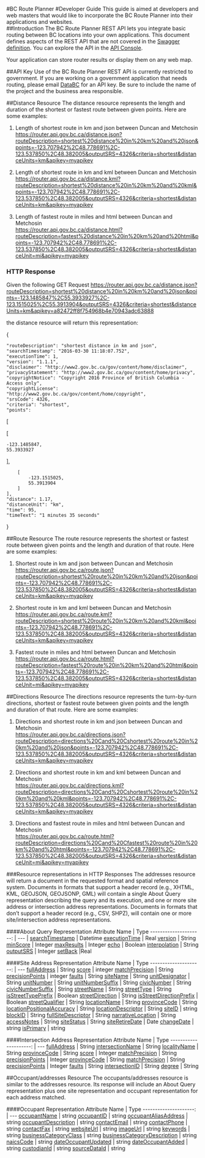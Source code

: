 #BC Route Planner
#Developer Guide
This guide is aimed at developers and web masters that would like to incorporate the BC Route Planner into their applications and websites.
<br>
##Introduction
The BC Route Planner REST API lets you integrate basic routing between BC locations into your own applications. This document defines aspects of the REST API that are not covered in the [Swagger definition](https://raw.githubusercontent.com/bcgov/DBC-APIM/master/api-specs/router/router.json). You can explore the API in the [API Console](http://apps.gov.bc.ca/pub/api-explorer/?url=https://raw.githubusercontent.com/bcgov/DBC-APIM/master/api-specs/router/router.json). 
<br>

Your application can store router results or display them on any web map.

##API Key
Use of the BC Route Planner REST API is currently restricted to government. If you are working on a government application that needs routing, please email [DataBC](mailto:datacat@gov.bc.ca) for an API key. Be sure to include the name of the project and the business area responsible.


##Distance Resource
The distance resource represents the length and duration of the shortest or fastest route between given points. Here are some examples:

1. Length of shortest route in km and json between Duncan and Metchosin<br>https://router.api.gov.bc.ca/distance.json?routeDescription=shortest%20distance%20in%20km%20and%20json&points=-123.707942%2C48.778691%2C-123.537850%2C48.382005&outputSRS=4326&criteria=shortest&distanceUnits=km&apikey=myapikey<br>
   
2. Length of shortest route in km and kml between Duncan and Metchosin<br>https://router.api.gov.bc.ca/distance.kml?routeDescription=shortest%20distance%20in%20km%20and%20kml&points=-123.707942%2C48.778691%2C-123.537850%2C48.382005&outputSRS=4326&criteria=shortest&distanceUnits=km&apikey=myapikey<br>

3. Length of fastest route in miles and html between Duncan and Metchosin<br>https://router.api.gov.bc.ca/distance.html?routeDescription=fastest%20distance%20in%20km%20and%20html&points=-123.707942%2C48.778691%2C-123.537850%2C48.382005&outputSRS=4326&criteria=shortest&distanceUnit=mi&apikey=myapikey<br>

### HTTP Response

Given the following GET Request
https://router.api.gov.bc.ca/distance.json?routeDescription=shortest%20distance%20in%20km%20and%20json&points=-123.1485847%2C55.3933927%2C-123.1515025%2C55.3913904&outputSRS=4326&criteria=shortest&distanceUnits=km&apikey=a82472ff8f754968b4e70943adc63888

the distance resource will return this representation:

{

    "routeDescription": "shortest distance in km and json",
    "searchTimestamp": "2016-03-30 11:18:07.752",
    "executionTime": ​1,
    "version": "1.1.1",
    "disclaimer": "http://www2.gov.bc.ca/gov/content/home/disclaimer",
    "privacyStatement": "http://www2.gov.bc.ca/gov/content/home/privacy",
    "copyrightNotice": "Copyright 2016 Province of British Columbia - Access only",
    "copyrightLicense": "http://www2.gov.bc.ca/gov/content/home/copyright",
    "srsCode": ​4326,
    "criteria": "shortest",
    "points": 

[

[

    ​-123.1485847,
    ​55.3933927

],

        [
            ​-123.1515025,
            ​55.3913904
        ]
    ],
    "distance": ​1.17,
    "distanceUnit": "km",
    "time": ​95,
    "timeText": "1 minutes 35 seconds"

}






##Route Resource
The route resource represents the shortest or fastest route between given points and the length and duration of that route. Here are some examples:

1. Shortest route in km and json between Duncan and Metchosin<br>https://router.api.gov.bc.ca/route.json?routeDescription=shortest%20route%20in%20km%20and%20json&points=-123.707942%2C48.778691%2C-123.537850%2C48.382005&outputSRS=4326&criteria=shortest&distanceUnits=km&apikey=myapikey<br>
   
2. Shortest route in km and kml between Duncan and Metchosin<br>https://router.api.gov.bc.ca/route.kml?routeDescription=shortest%20route%20in%20km%20and%20kml&points=-123.707942%2C48.778691%2C-123.537850%2C48.382005&outputSRS=4326&criteria=shortest&distanceUnits=km&apikey=myapikey<br>

3. Fastest route in miles and html between Duncan and Metchosin<br>https://router.api.gov.bc.ca/route.html?routeDescription=fastest%20route%20in%20km%20and%20html&points=-123.707942%2C48.778691%2C-123.537850%2C48.382005&outputSRS=4326&criteria=shortest&distanceUnit=mi&apikey=myapikey<br>



##Directions Resource
The directions resource represents the turn-by-turn directions, shortest or fastest route between given points and the length and duration of that route. Here are some examples:

1. Directions and shortest route in km and json between Duncan and Metchosin<br>https://router.api.gov.bc.ca/directions.json?routeDescription=directions%20Cand%20Cshortest%20route%20in%20km%20and%20json&points=-123.707942%2C48.778691%2C-123.537850%2C48.382005&outputSRS=4326&criteria=shortest&distanceUnits=km&apikey=myapikey<br>
   
2. Directions and shortest route in km and kml between Duncan and Metchosin<br>https://router.api.gov.bc.ca/directions.kml?routeDescription=directions%20Cand%20Cshortest%20route%20in%20km%20and%20kml&points=-123.707942%2C48.778691%2C-123.537850%2C48.382005&outputSRS=4326&criteria=shortest&distanceUnits=km&apikey=myapikey<br>

3. Directions and fastest route in miles and html between Duncan and Metchosin<br>https://router.api.gov.bc.ca/route.html?routeDescription=directions%20Cand%20Cfastest%20route%20in%20km%20and%20html&points=-123.707942%2C48.778691%2C-123.537850%2C48.382005&outputSRS=4326&criteria=shortest&distanceUnit=mi&apikey=myapikey<br>


###Resource representations in HTTP Responses
The addresses resource will return a document in the requested format and spatial reference system.  Documents in formats that support a header record (e.g., XHTML, KML, GEOJSON, GEOJSONP, GML) will contain a single About Query representation describing the query and its execution, and one or more site address or intersection address representations. Documents in formats that don’t support a header record (e.g., CSV, SHPZ), will contain one or more site/intersection address representations.

####About Query Representation
Attribute Name |	Type
---------------------: | --- |
[searchTimestamp](https://github.com/bcgov/DBC-APIM/blob/master/api-specs/geocoder/glossary.md#searchTimestamp) | Datetime
[executionTime](https://github.com/bcgov/DBC-APIM/blob/master/api-specs/geocoder/glossary.md#executionTime) | Real
[version](https://github.com/bcgov/DBC-APIM/blob/master/api-specs/geocoder/glossary.md#version) | String 
[minScore](https://github.com/bcgov/DBC-APIM/blob/master/api-specs/geocoder/glossary.md#minScore)  | Integer 
[maxResults](https://github.com/bcgov/DBC-APIM/blob/master/api-specs/geocoder/glossary.md#maxResults) | Integer 
[echo](https://github.com/bcgov/DBC-APIM/blob/master/api-specs/geocoder/glossary.md#echo)  | Boolean
[interpolation](https://github.com/bcgov/DBC-APIM/blob/master/api-specs/geocoder/glossary.md#interpolation)  |	String 
[outputSRS](https://github.com/bcgov/DBC-APIM/blob/master/api-specs/geocoder/glossary.md#outputSRS) | Integer
[setBack](https://github.com/bcgov/DBC-APIM/blob/master/api-specs/geocoder/glossary.md#setBack) |Real 
 
####Site Address Representation
Attribute Name |	Type
---------------------: | ---
[fullAddress](https://github.com/bcgov/DBC-APIM/blob/master/api-specs/geocoder/glossary.md#fullAddress) |	String
[score](https://github.com/bcgov/DBC-APIM/blob/master/api-specs/geocoder/glossary.md#score) |	integer
[matchPrecision](https://github.com/bcgov/DBC-APIM/blob/master/api-specs/geocoder/glossary.md#matchPrecision) |	String
[precisionPoints](https://github.com/bcgov/DBC-APIM/blob/master/api-specs/geocoder/glossary.md#matchPrecision) | integer
[faults](https://github.com/bcgov/DBC-APIM/blob/master/api-specs/geocoder/glossary.md#faults) | String
[siteName](https://github.com/bcgov/DBC-APIM/blob/master/api-specs/geocoder/glossary.md#siteName) | String
[unitDesignator](https://github.com/bcgov/DBC-APIM/blob/master/api-specs/geocoder/glossary.md#unitDesignator) | String
[unitNumber](https://github.com/bcgov/DBC-APIM/blob/master/api-specs/geocoder/glossary.md#unitNumber) | String
[unitNumberSuffix](https://github.com/bcgov/DBC-APIM/blob/master/api-specs/geocoder/glossary.md#unitNumberSuffix) | String
[civicNumber](https://github.com/bcgov/DBC-APIM/blob/master/api-specs/geocoder/glossary.md#civicNumber) | String
[civicNumberSuffix](https://github.com/bcgov/DBC-APIM/blob/master/api-specs/geocoder/glossary.md#civicNumberSuffix) | String
[streetName](https://github.com/bcgov/DBC-APIM/blob/master/api-specs/geocoder/glossary.md#streetName) | String
[streetType](https://github.com/bcgov/DBC-APIM/blob/master/api-specs/geocoder/glossary.md#streetType) | String
[isStreetTypePrefix](https://github.com/bcgov/DBC-APIM/blob/master/api-specs/geocoder/glossary.md#isStreetTypePrefix) | Boolean
[streetDirection](https://github.com/bcgov/DBC-APIM/blob/master/api-specs/geocoder/glossary.md#streetDirection) | String
[isStreetDirectionPrefix](https://github.com/bcgov/DBC-APIM/blob/master/api-specs/geocoder/glossary.md#isStreetDirectionPrefix) | Boolean
[streetQualifier](https://github.com/bcgov/DBC-APIM/blob/master/api-specs/geocoder/glossary.md#streetQualifier) | String
[locationName](https://github.com/bcgov/DBC-APIM/blob/master/api-specs/geocoder/glossary.md#locationName) | String
[provinceCode](https://github.com/bcgov/DBC-APIM/blob/master/api-specs/geocoder/glossary.md#provinceCode) |	String
[locationPositionalAccuracy](https://github.com/bcgov/DBC-APIM/blob/master/api-specs/geocoder/glossary.md#locationPositionalAccuracy) |	String
[locationDescriptor](https://github.com/bcgov/DBC-APIM/blob/master/api-specs/geocoder/glossary.md#locationDescriptor) |	String
[siteID](https://github.com/bcgov/DBC-APIM/blob/master/api-specs/geocoder/glossary.md#siteID) |	string
[blockID](https://github.com/bcgov/DBC-APIM/blob/master/api-specs/geocoder/glossary.md#blockID) |	String
[fullSiteDescriptor](https://github.com/bcgov/DBC-APIM/blob/master/api-specs/geocoder/glossary.md#fullSiteDescriptor) |	String
[narrativeLocation](https://github.com/bcgov/DBC-APIM/blob/master/api-specs/geocoder/glossary.md#narrativeLocation) |	String
[accessNotes](https://github.com/bcgov/DBC-APIM/blob/master/api-specs/geocoder/glossary.md#accessNotes) |	String
[siteStatus](https://github.com/bcgov/DBC-APIM/blob/master/api-specs/geocoder/glossary.md#siteStatus) |	String
[siteRetireDate](https://github.com/bcgov/DBC-APIM/blob/master/api-specs/geocoder/glossary.md#siteRetireDate) |	Date
[changeDate](https://github.com/bcgov/DBC-APIM/blob/master/api-specs/geocoder/glossary.md#changeDate) |	string
[isPrimary](https://github.com/bcgov/DBC-APIM/blob/master/api-specs/geocoder/glossary.md#isPrimary) |	string

####Intersection Address Representation
Attribute Name |	Type
---------------------: | ---
[fullAddress](https://github.com/bcgov/DBC-APIM/blob/master/api-specs/geocoder/glossary.md#fullAddress) |	String
[intersectionName](https://github.com/bcgov/DBC-APIM/blob/master/api-specs/geocoder/glossary.md#intersectionName) |	String
[localityName](https://github.com/bcgov/DBC-APIM/blob/master/api-specs/geocoder/glossary.md#localityName) |	String
[provinceCode](https://github.com/bcgov/DBC-APIM/blob/master/api-specs/geocoder/glossary.md#provinceCode]) |	String
[score](https://github.com/bcgov/DBC-APIM/blob/master/api-specs/geocoder/glossary.md#score) |	Integer
[matchPrecision](https://github.com/bcgov/DBC-APIM/blob/master/api-specs/geocoder/glossary.md#matchPrecision) |	String
[precisionPoints](https://github.com/bcgov/DBC-APIM/blob/master/api-specs/geocoder/glossary.md#precisionPoints) |	Integer
[provinceCode](https://github.com/bcgov/DBC-APIM/blob/master/api-specs/geocoder/glossary.md#provinceCode) |	String
[matchPrecision](https://github.com/bcgov/DBC-APIM/blob/master/api-specs/geocoder/glossary.md#matchPrecision) |	String
[precisionPoints](https://github.com/bcgov/DBC-APIM/blob/master/api-specs/geocoder/glossary.md#precisionPoints) |	Integer
[faults](https://github.com/bcgov/DBC-APIM/blob/master/api-specs/geocoder/glossary.md#faults) |	String
[intersectionID](https://github.com/bcgov/DBC-APIM/blob/master/api-specs/geocoder/glossary.md#intersectionID) |	String
[degree](https://github.com/bcgov/DBC-APIM/blob/master/api-specs/geocoder/glossary.md#degree) |	String



##Occupant/addresses Resource
The occupants/addresses resource is similar to the addresses resource. Its response will include an About Query representation plus one site representation and occupant representation for each address matched.

####Occupant Representation
Attribute Name |	Type
---------------------: | ---
[occupantName](https://github.com/bcgov/DBC-APIM/blob/master/api-specs/geocoder/glossary.md#occupantName) |	string
[occupantID](https://github.com/bcgov/DBC-APIM/blob/master/api-specs/geocoder/glossary.md#occupantID) |	string
[occupantAliasAddress](https://github.com/bcgov/DBC-APIM/blob/master/api-specs/geocoder/glossary.md#occupantAliasAddress) |	string
[occupantDescription](https://github.com/bcgov/DBC-APIM/blob/master/api-specs/geocoder/glossary.md#occupantDescription) |	string
[contactEmail](https://github.com/bcgov/DBC-APIM/blob/master/api-specs/geocoder/glossary.md#contactEmail) |	string
[contactPhone](https://github.com/bcgov/DBC-APIM/blob/master/api-specs/geocoder/glossary.md#contactPhone) |	string
[contactFax](https://github.com/bcgov/DBC-APIM/blob/master/api-specs/geocoder/glossary.md#contactFax) |	string
[websiteUrl](https://github.com/bcgov/DBC-APIM/blob/master/api-specs/geocoder/glossary.md#websiteUrl) |	string
[imageUrl](https://github.com/bcgov/DBC-APIM/blob/master/api-specs/geocoder/glossary.md#imageUrl) |	string
[keywords](https://github.com/bcgov/DBC-APIM/blob/master/api-specs/geocoder/glossary.md#keywords) |	string
[businessCategoryClass](https://github.com/bcgov/DBC-APIM/blob/master/api-specs/geocoder/glossary.md#businessCategoryClass) |	string
[businessCategoryDescription](https://github.com/bcgov/DBC-APIM/blob/master/api-specs/geocoder/glossary.md#businessCategoryDescription) |	string
[naicsCode](https://github.com/bcgov/DBC-APIM/blob/master/api-specs/geocoder/glossary.md#naicsCode) |	string
[dateOccupantUpdated](https://github.com/bcgov/DBC-APIM/blob/master/api-specs/geocoder/glossary.md#dateOccupantUpdated) |	string
[dateOccupantAdded](https://github.com/bcgov/DBC-APIM/blob/master/api-specs/geocoder/glossary.md#dateOccupantAdded) |	string
[custodianId](https://github.com/bcgov/DBC-APIM/blob/master/api-specs/geocoder/glossary.md#custodianId) |	string
[sourceDataId](https://github.com/bcgov/DBC-APIM/blob/master/api-specs/geocoder/glossary.md#sourceDataId) |	string
